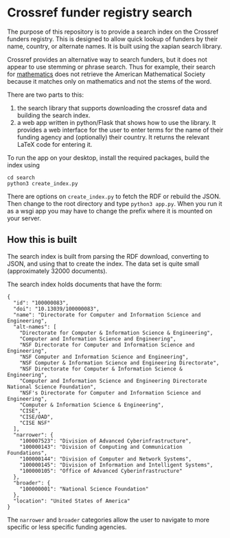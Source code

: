 # Crossref funder registry search

The purpose of this repository is to provide a search index on the
Crossref funders registry. This is designed to allow quick lookup of
funders by their name, country, or alternate names. It is built using
the xapian search library.

Crossref provides an alternative way to search funders, but it does not appear
to use stemming or phrase search. Thus for example, their search for
[mathematics](https://api.crossref.org/funders?query=mathematics) does
not retrieve the American Mathematical Society because it matches only
on mathematics and not the stems of the word. 

There are two parts to this:
1. the search library that supports downloading the crossref data and building
   the search index.
2. a web app written in python/Flask that shows how to use the library. It
   provides a web interface for the user to enter terms for the name of their
   funding agency and (optionally) their country. It returns the relevant
   LaTeX code for entering it.

To run the app on your desktop, install the required packages, build the index
using
```
cd search
python3 create_index.py
```
There are options on `create_index.py` to fetch the RDF or rebuild the JSON.
Then change to the root directory and type `python3 app.py`. When you run it as
a wsgi app you may have to change the prefix where it is mounted on your server.

## How this is built

The search index is built from parsing the RDF download, converting to JSON, and
using that to create the index.  The data set is quite small (approximately
32000 documents).

The search index holds documents that have the form:
```
{
  "id": "100000083",
  "doi": "10.13039/100000083",
  "name": "Directorate for Computer and Information Science and Engineering",
  "alt-names": [
    "Directorate for Computer & Information Science & Engineering",
    "Computer and Information Science and Engineering",
    "NSF Directorate for Computer and Information Science and Engineering",
    "NSF Computer and Information Science and Engineering",
    "NSF Computer & Information Science and Engineering Directorate",
    "NSF Directorate for Computer & Information Science & Engineering",
    "Computer and Information Science and Engineering Directorate National Science Foundation",
    "NSF's Directorate for Computer and Information Science and Engineering",
    "Computer & Information Science & Engineering",
    "CISE",
    "CISE/OAD",
    "CISE NSF"
  ],
  "narrower": {
    "100007523": "Division of Advanced Cyberinfrastructure",
    "100000143": "Division of Computing and Communication Foundations",
    "100000144": "Division of Computer and Network Systems",
    "100000145": "Division of Information and Intelligent Systems",
    "100000105": "Office of Advanced Cyberinfrastructure"
  },
  "broader": {
    "100000001": "National Science Foundation"
  },
  "location": "United States of America"
}
```
The `narrower` and `broader` categories allow the user to navigate to more specific or less
specific funding agencies.

